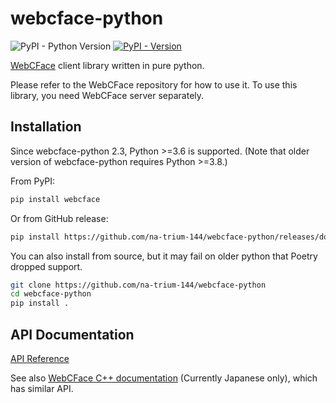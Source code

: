 # webcface-python

![PyPI - Python Version](https://img.shields.io/pypi/pyversions/webcface)
[![PyPI - Version](https://img.shields.io/pypi/v/webcface)](https://pypi.org/project/webcface/)

[WebCFace](https://github.com/na-trium-144/webcface) client library written in pure python.

Please refer to the WebCFace repository for how to use it. To use this library, you need WebCFace server separately.

## Installation

Since webcface-python 2.3, Python >=3.6 is supported.
(Note that older version of webcface-python requires Python >=3.8.)

From PyPI:

```sh
pip install webcface
```

Or from GitHub release:

```sh
pip install https://github.com/na-trium-144/webcface-python/releases/download/v3.1.0/webcface-3.1.0-py3-none-any.whl
```

You can also install from source, but it may fail on older python that Poetry dropped support.

```sh
git clone https://github.com/na-trium-144/webcface-python
cd webcface-python
pip install .
```

## API Documentation
[API Reference](https://na-trium-144.github.io/webcface-python/)

See also [WebCFace C++ documentation](https://na-trium-144.github.io/webcface/) (Currently Japanese only), which has similar API.

